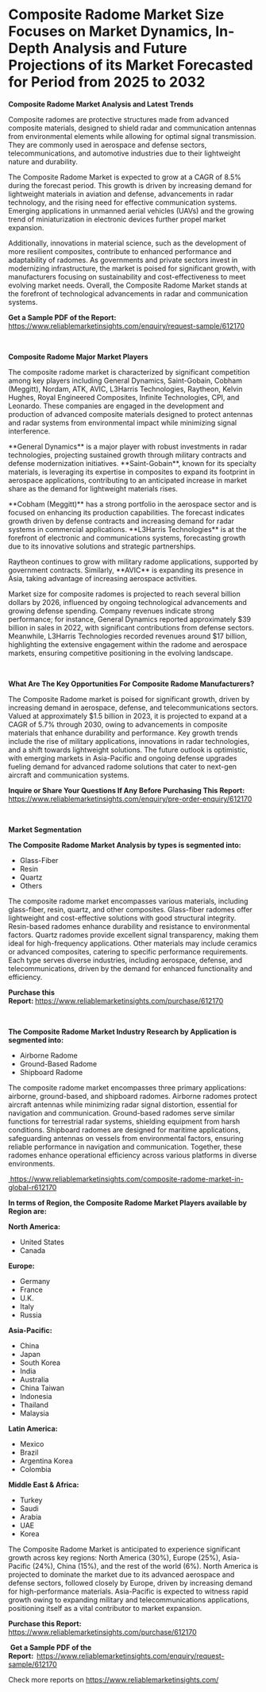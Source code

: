 <p><h1>Composite Radome Market Size Focuses on Market Dynamics, In-Depth Analysis and Future Projections of its Market Forecasted for Period from 2025 to 2032</h1></p><p><strong>Composite Radome Market Analysis and Latest Trends</strong></p>
<p><p>Composite radomes are protective structures made from advanced composite materials, designed to shield radar and communication antennas from environmental elements while allowing for optimal signal transmission. They are commonly used in aerospace and defense sectors, telecommunications, and automotive industries due to their lightweight nature and durability.</p><p>The Composite Radome Market is expected to grow at a CAGR of 8.5% during the forecast period. This growth is driven by increasing demand for lightweight materials in aviation and defense, advancements in radar technology, and the rising need for effective communication systems. Emerging applications in unmanned aerial vehicles (UAVs) and the growing trend of miniaturization in electronic devices further propel market expansion. </p><p>Additionally, innovations in material science, such as the development of more resilient composites, contribute to enhanced performance and adaptability of radomes. As governments and private sectors invest in modernizing infrastructure, the market is poised for significant growth, with manufacturers focusing on sustainability and cost-effectiveness to meet evolving market needs. Overall, the Composite Radome Market stands at the forefront of technological advancements in radar and communication systems.</p></p>
<p><strong>Get a Sample PDF of the Report:&nbsp;</strong> <a href="https://www.reliablemarketinsights.com/enquiry/request-sample/612170?utm_campaign=3583&utm_medium=2&utm_source=Github&utm_content=ia&utm_term=23032025&utm_id=composite-radome">https://www.reliablemarketinsights.com/enquiry/request-sample/612170</a></p>
<p>&nbsp;</p>
<p><strong>Composite Radome Major Market Players</strong></p>
<p><p>The composite radome market is characterized by significant competition among key players including General Dynamics, Saint-Gobain, Cobham (Meggitt), Nordam, ATK, AVIC, L3Harris Technologies, Raytheon, Kelvin Hughes, Royal Engineered Composites, Infinite Technologies, CPI, and Leonardo. These companies are engaged in the development and production of advanced composite materials designed to protect antennas and radar systems from environmental impact while minimizing signal interference.</p><p>**General Dynamics** is a major player with robust investments in radar technologies, projecting sustained growth through military contracts and defense modernization initiatives. **Saint-Gobain**, known for its specialty materials, is leveraging its expertise in composites to expand its footprint in aerospace applications, contributing to an anticipated increase in market share as the demand for lightweight materials rises.</p><p>**Cobham (Meggitt)** has a strong portfolio in the aerospace sector and is focused on enhancing its production capabilities. The forecast indicates growth driven by defense contracts and increasing demand for radar systems in commercial applications. **L3Harris Technologies** is at the forefront of electronic and communications systems, forecasting growth due to its innovative solutions and strategic partnerships.</p><p>Raytheon continues to grow with military radome applications, supported by government contracts. Similarly, **AVIC** is expanding its presence in Asia, taking advantage of increasing aerospace activities.</p><p>Market size for composite radomes is projected to reach several billion dollars by 2026, influenced by ongoing technological advancements and growing defense spending. Company revenues indicate strong performance; for instance, General Dynamics reported approximately $39 billion in sales in 2022, with significant contributions from defense sectors. Meanwhile, L3Harris Technologies recorded revenues around $17 billion, highlighting the extensive engagement within the radome and aerospace markets, ensuring competitive positioning in the evolving landscape.</p></p>
<p>&nbsp;</p>
<p><strong>What Are The Key Opportunities For Composite Radome Manufacturers?</strong></p>
<p><p>The Composite Radome market is poised for significant growth, driven by increasing demand in aerospace, defense, and telecommunications sectors. Valued at approximately $1.5 billion in 2023, it is projected to expand at a CAGR of 5.7% through 2030, owing to advancements in composite materials that enhance durability and performance. Key growth trends include the rise of military applications, innovations in radar technologies, and a shift towards lightweight solutions. The future outlook is optimistic, with emerging markets in Asia-Pacific and ongoing defense upgrades fueling demand for advanced radome solutions that cater to next-gen aircraft and communication systems.</p></p>
<p><strong>Inquire or Share Your Questions If Any Before Purchasing This Report:</strong> <a href="https://www.reliablemarketinsights.com/enquiry/pre-order-enquiry/612170?utm_campaign=3583&utm_medium=2&utm_source=Github&utm_content=ia&utm_term=23032025&utm_id=composite-radome">https://www.reliablemarketinsights.com/enquiry/pre-order-enquiry/612170</a></p>
<p>&nbsp;</p>
<p><strong>Market Segmentation</strong></p>
<p><strong>The Composite Radome Market Analysis by types is segmented into:</strong></p>
<p><ul><li>Glass-Fiber</li><li>Resin</li><li>Quartz</li><li>Others</li></ul></p>
<p><p>The composite radome market encompasses various materials, including glass-fiber, resin, quartz, and other composites. Glass-fiber radomes offer lightweight and cost-effective solutions with good structural integrity. Resin-based radomes enhance durability and resistance to environmental factors. Quartz radomes provide excellent signal transparency, making them ideal for high-frequency applications. Other materials may include ceramics or advanced composites, catering to specific performance requirements. Each type serves diverse industries, including aerospace, defense, and telecommunications, driven by the demand for enhanced functionality and efficiency.</p></p>
<p><strong>Purchase this Report:&nbsp;</strong><a href="https://www.reliablemarketinsights.com/purchase/612170?utm_campaign=3583&utm_medium=2&utm_source=Github&utm_content=ia&utm_term=23032025&utm_id=composite-radome">https://www.reliablemarketinsights.com/purchase/612170</a></p>
<p>&nbsp;</p>
<p><strong>The Composite Radome Market Industry Research by Application is segmented into:</strong></p>
<p><ul><li>Airborne Radome</li><li>Ground-Based Radome</li><li>Shipboard Radome</li></ul></p>
<p><p>The composite radome market encompasses three primary applications: airborne, ground-based, and shipboard radomes. Airborne radomes protect aircraft antennas while minimizing radar signal distortion, essential for navigation and communication. Ground-based radomes serve similar functions for terrestrial radar systems, shielding equipment from harsh conditions. Shipboard radomes are designed for maritime applications, safeguarding antennas on vessels from environmental factors, ensuring reliable performance in navigation and communication. Together, these radomes enhance operational efficiency across various platforms in diverse environments.</p></p>
<p><a href="https://www.reliablemarketinsights.com/composite-radome-market-in-global-r612170?utm_campaign=3583&utm_medium=2&utm_source=Github&utm_content=ia&utm_term=23032025&utm_id=composite-radome">&nbsp;https://www.reliablemarketinsights.com/composite-radome-market-in-global-r612170</a></p>
<p><strong>In terms of Region, the Composite Radome Market Players available by Region are:</strong></p>
<p>
    <p> <strong> North America: </strong>
        <ul>
            <li>United States</li>
            <li>Canada</li>
        </ul>
        </p> 
    <p> <strong> Europe: </strong>
        <ul>
            <li>Germany</li>
            <li>France</li>
            <li>U.K.</li>
            <li>Italy</li>
            <li>Russia</li>
        </ul>
        </p> 
    <p> <strong> Asia-Pacific: </strong>
        <ul>
            <li>China</li>
            <li>Japan</li>
            <li>South Korea</li>
            <li>India</li>
            <li>Australia</li>
            <li>China Taiwan</li>
            <li>Indonesia</li>
            <li>Thailand</li>
            <li>Malaysia</li>
        </ul>
        </p> 
    <p> <strong> Latin America: </strong>
        <ul>
            <li>Mexico</li>
            <li>Brazil</li>
            <li>Argentina Korea</li>
            <li>Colombia</li>
        </ul>
        </p> 
    <p> <strong> Middle East & Africa: </strong>
        <ul>
            <li>Turkey</li>
            <li>Saudi</li>
            <li>Arabia</li>
            <li>UAE</li>
            <li>Korea</li>
        </ul>
    </p>
    </p>
<p><p>The Composite Radome Market is anticipated to experience significant growth across key regions: North America (30%), Europe (25%), Asia-Pacific (24%), China (15%), and the rest of the world (6%). North America is projected to dominate the market due to its advanced aerospace and defense sectors, followed closely by Europe, driven by increasing demand for high-performance materials. Asia-Pacific is expected to witness rapid growth owing to expanding military and telecommunications applications, positioning itself as a vital contributor to market expansion.</p></p>
<p><strong>Purchase this Report: </strong><a href="https://www.reliablemarketinsights.com/purchase/612170?utm_campaign=3583&utm_medium=2&utm_source=Github&utm_content=ia&utm_term=23032025&utm_id=composite-radome">https://www.reliablemarketinsights.com/purchase/612170</a></p>
<p>&nbsp;<strong>Get a Sample PDF of the Report:&nbsp;&nbsp;</strong><a href="https://www.reliablemarketinsights.com/enquiry/request-sample/612170?utm_campaign=3583&utm_medium=2&utm_source=Github&utm_content=ia&utm_term=23032025&utm_id=composite-radome">https://www.reliablemarketinsights.com/enquiry/request-sample/612170</a></p>
<p><strong></strong></p>
<p>Check more reports on <a href="https://www.reliablemarketinsights.com/?utm_campaign=3583&utm_medium=2&utm_source=Github&utm_content=ia&utm_term=23032025&utm_id=composite-radome">https://www.reliablemarketinsights.com/</a></p>